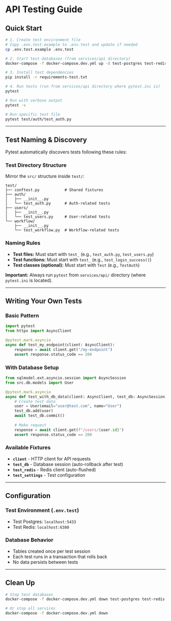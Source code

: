 # API Testing Guide

## Quick Start

```bash
# 1. Create test environment file
# Copy .env.test.example to .env.test and update if needed
cp .env.test.example .env.test

# 2. Start test databases (from services/api directory)
docker-compose -f docker-compose.dev.yml up -d test-postgres test-redis

# 3. Install test dependencies
pip install -r requirements-test.txt

# 4. Run tests (run from services/api directory where pytest.ini is)
pytest

# Run with verbose output
pytest -v

# Run specific test file
pytest test/auth/test_auth.py
```

---

## Test Naming & Discovery

Pytest automatically discovers tests following these rules:

### Test Directory Structure
Mirror the `src/` structure inside `test/`:
```
test/
├── conftest.py           # Shared fixtures
├── auth/
│   ├── __init__.py
│   └── test_auth.py      # Auth-related tests
├── users/
│   ├── __init__.py
│   └── test_users.py     # User-related tests
└── workflow/
    ├── __init__.py
    └── test_workflow.py  # Workflow-related tests
```

### Naming Rules
- **Test files:** Must start with `test_` (e.g., `test_auth.py`, `test_users.py`)
- **Test functions:** Must start with `test_` (e.g., `test_login_success()`)
- **Test classes (optional):** Must start with `Test` (e.g., `TestAuth`)

**Important:** Always run `pytest` from `services/api/` directory (where `pytest.ini` is located).

---

## Writing Your Own Tests

### Basic Pattern
```python
import pytest
from httpx import AsyncClient

@pytest.mark.asyncio
async def test_my_endpoint(client: AsyncClient):
    response = await client.get("/my-endpoint")
    assert response.status_code == 200
```

### With Database Setup
```python
from sqlmodel.ext.asyncio.session import AsyncSession
from src.db.models import User

@pytest.mark.asyncio
async def test_with_db_data(client: AsyncClient, test_db: AsyncSession):
    # Create test data
    user = User(email="user@test.com", name="User")
    test_db.add(user)
    await test_db.commit()
    
    # Make request
    response = await client.get(f"/users/{user.id}")
    assert response.status_code == 200
```

### Available Fixtures
- **`client`** - HTTP client for API requests
- **`test_db`** - Database session (auto-rollback after test)
- **`test_redis`** - Redis client (auto-flushed)
- **`test_settings`** - Test configuration

---

## Configuration

### Test Environment (`.env.test`)
- Test Postgres: `localhost:5433`
- Test Redis: `localhost:6380`

### Database Behavior
- Tables created once per test session
- Each test runs in a transaction that rolls back
- No data persists between tests

---

## Clean Up

```bash
# Stop test databases
docker-compose -f docker-compose.dev.yml down test-postgres test-redis

# Or stop all services
docker-compose -f docker-compose.dev.yml down
``` 

